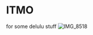 # ITMO
for some delulu stuff
![IMG_8518](https://github.com/user-attachments/assets/63b1a66e-374f-44c4-ab6d-814adf6aa825)
